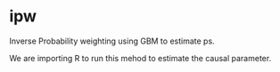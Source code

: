 # ipw
Inverse Probability weighting using GBM to estimate ps.

We are importing R to run this mehod to estimate the causal parameter.

